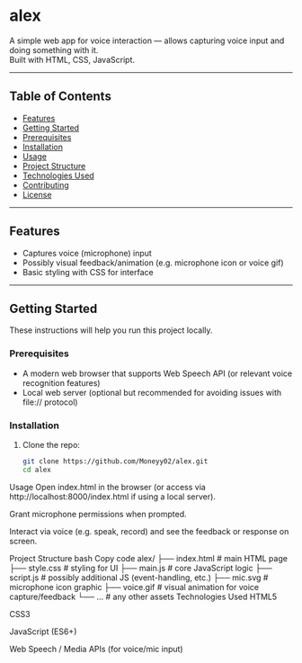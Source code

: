 # alex

A simple web app for voice interaction — allows capturing voice input and doing something with it.  
Built with HTML, CSS, JavaScript.

---

## Table of Contents

- [Features](#features)  
- [Getting Started](#getting-started)  
- [Prerequisites](#prerequisites)  
- [Installation](#installation)  
- [Usage](#usage)  
- [Project Structure](#project-structure)  
- [Technologies Used](#technologies-used)  
- [Contributing](#contributing)  
- [License](#license)  

---

## Features

- Captures voice (microphone) input  
- Possibly visual feedback/animation (e.g. microphone icon or voice gif)  
- Basic styling with CSS for interface  

---

## Getting Started

These instructions will help you run this project locally.

### Prerequisites

- A modern web browser that supports Web Speech API (or relevant voice recognition features)  
- Local web server (optional but recommended for avoiding issues with file:// protocol)  

### Installation

1. Clone the repo:

   ```bash
   git clone https://github.com/Moneyy02/alex.git
   cd alex

Usage
Open index.html in the browser (or access via http://localhost:8000/index.html if using a local server).

Grant microphone permissions when prompted.

Interact via voice (e.g. speak, record) and see the feedback or response on screen.

Project Structure
bash
Copy code
alex/
├── index.html      # main HTML page
├── style.css       # styling for UI
├── main.js         # core JavaScript logic
├── script.js       # possibly additional JS (event-handling, etc.)
├── mic.svg         # microphone icon graphic
├── voice.gif       # visual animation for voice capture/feedback
└── ...             # any other assets
Technologies Used
HTML5

CSS3

JavaScript (ES6+)

Web Speech / Media APIs (for voice/mic input)
